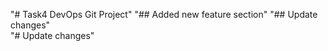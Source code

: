"# Task4 DevOps Git Project" 
"## Added new feature section" 
"## Update changes"  
"# Update changes" 
